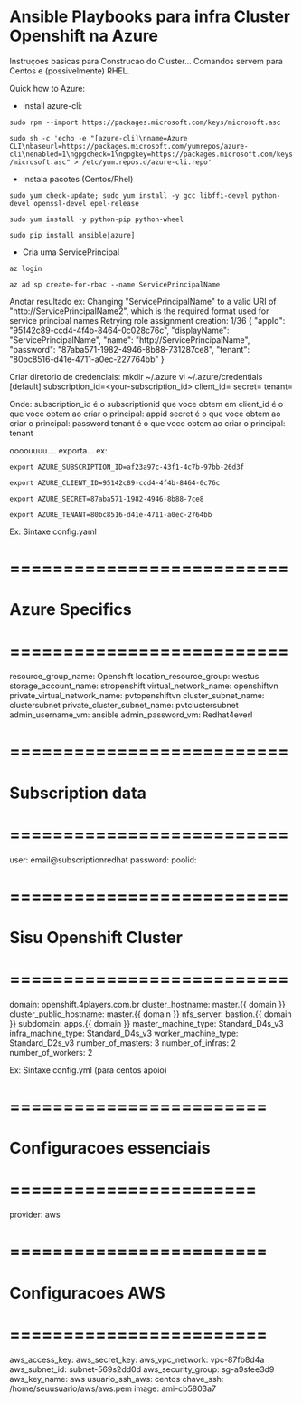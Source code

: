 # Ansible Playbooks para infra Cluster Openshift na Azure

Instruçoes basicas para Construcao do Cluster... Comandos servem para Centos e (possivelmente) RHEL.

Quick how to Azure:

- Install azure-cli:

`sudo rpm --import https://packages.microsoft.com/keys/microsoft.asc`

`sudo sh -c 'echo -e "[azure-cli]\nname=Azure CLI\nbaseurl=https://packages.microsoft.com/yumrepos/azure-cli\nenabled=1\ngpgcheck=1\ngpgkey=https://packages.microsoft.com/keys/microsoft.asc" > /etc/yum.repos.d/azure-cli.repo'`


- Instala pacotes (Centos/Rhel)

`sudo yum check-update; sudo yum install -y gcc libffi-devel python-devel openssl-devel epel-release`

`sudo yum install -y python-pip python-wheel`

`sudo pip install ansible[azure]`

- Cria uma ServicePrincipal

`az login`

`az ad sp create-for-rbac --name ServicePrincipalName`

Anotar resultado ex:
Changing "ServicePrincipalName" to a valid URI of "http://ServicePrincipalName2", which is the required format used for service principal names
Retrying role assignment creation: 1/36
{
  "appId": "95142c89-ccd4-4f4b-8464-0c028c76c",
  "displayName": "ServicePrincipalName",
  "name": "http://ServicePrincipalName",
  "password": "87aba571-1982-4946-8b88-731287ce8",
  "tenant": "80bc8516-d41e-4711-a0ec-227764bb"
}

Criar diretorio de credenciais:
mkdir ~/.azure
vi ~/.azure/credentials
[default]
subscription_id=<your-subscription_id>
client_id=<security-principal-appid>
secret=<security-principal-password>
tenant=<security-principal-tenant>

Onde: 
subscription_id é o subscriptionid que voce obtem em 
client_id é o que voce obtem ao criar o principal: appid
secret é o que voce obtem ao criar o principal: password
tenant é o que voce obtem ao criar o principal: tenant


oooouuuu.... exporta... ex:

`export AZURE_SUBSCRIPTION_ID=af23a97c-43f1-4c7b-97bb-26d3f`

`export AZURE_CLIENT_ID=95142c89-ccd4-4f4b-8464-0c76c`

`export AZURE_SECRET=87aba571-1982-4946-8b88-7ce8`

`export AZURE_TENANT=80bc8516-d41e-4711-a0ec-2764bb`


Ex: Sintaxe config.yaml
# ==========================
# Azure Specifics
# ==========================
resource_group_name: Openshift
location_resource_group: westus
storage_account_name: stropenshift
virtual_network_name: openshiftvn
private_virtual_network_name: pvtopenshiftvn
cluster_subnet_name: clustersubnet
private_cluster_subnet_name: pvtclustersubnet
admin_username_vm: ansible
admin_password_vm: Redhat4ever!
# ==========================
# Subscription data
# ==========================
user: email@subscriptionredhat
password: 
poolid: 
# ==========================
# Sisu Openshift Cluster
# ==========================
domain: openshift.4players.com.br
cluster_hostname: master.{{ domain }}
cluster_public_hostname: master.{{ domain }}
nfs_server: bastion.{{ domain }}
subdomain: apps.{{ domain }}
master_machine_type: Standard_D4s_v3
infra_machine_type: Standard_D4s_v3
worker_machine_type: Standard_D2s_v3
number_of_masters: 3
number_of_infras: 2
number_of_workers: 2

Ex: Sintaxe config.yml (para centos apoio)
# ========================
# Configuracoes essenciais
# =======================
provider: aws

# ========================
# Configuracoes AWS
# ========================
aws_access_key: <aws access key>
aws_secret_key: <aws secret key>
aws_vpc_network: vpc-87fb8d4a
aws_subnet_id: subnet-569s2dd0d
aws_security_group: sg-a9sfee3d9
aws_key_name: aws
usuario_ssh_aws: centos
chave_ssh: /home/seuusuario/aws/aws.pem
image: ami-cb5803a7


